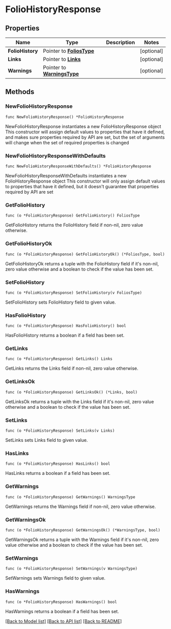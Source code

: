 # FolioHistoryResponse

## Properties

Name | Type | Description | Notes
------------ | ------------- | ------------- | -------------
**FolioHistory** | Pointer to [**FoliosType**](FoliosType.md) |  | [optional] 
**Links** | Pointer to [**Links**](Links.md) |  | [optional] 
**Warnings** | Pointer to [**WarningsType**](WarningsType.md) |  | [optional] 

## Methods

### NewFolioHistoryResponse

`func NewFolioHistoryResponse() *FolioHistoryResponse`

NewFolioHistoryResponse instantiates a new FolioHistoryResponse object
This constructor will assign default values to properties that have it defined,
and makes sure properties required by API are set, but the set of arguments
will change when the set of required properties is changed

### NewFolioHistoryResponseWithDefaults

`func NewFolioHistoryResponseWithDefaults() *FolioHistoryResponse`

NewFolioHistoryResponseWithDefaults instantiates a new FolioHistoryResponse object
This constructor will only assign default values to properties that have it defined,
but it doesn't guarantee that properties required by API are set

### GetFolioHistory

`func (o *FolioHistoryResponse) GetFolioHistory() FoliosType`

GetFolioHistory returns the FolioHistory field if non-nil, zero value otherwise.

### GetFolioHistoryOk

`func (o *FolioHistoryResponse) GetFolioHistoryOk() (*FoliosType, bool)`

GetFolioHistoryOk returns a tuple with the FolioHistory field if it's non-nil, zero value otherwise
and a boolean to check if the value has been set.

### SetFolioHistory

`func (o *FolioHistoryResponse) SetFolioHistory(v FoliosType)`

SetFolioHistory sets FolioHistory field to given value.

### HasFolioHistory

`func (o *FolioHistoryResponse) HasFolioHistory() bool`

HasFolioHistory returns a boolean if a field has been set.

### GetLinks

`func (o *FolioHistoryResponse) GetLinks() Links`

GetLinks returns the Links field if non-nil, zero value otherwise.

### GetLinksOk

`func (o *FolioHistoryResponse) GetLinksOk() (*Links, bool)`

GetLinksOk returns a tuple with the Links field if it's non-nil, zero value otherwise
and a boolean to check if the value has been set.

### SetLinks

`func (o *FolioHistoryResponse) SetLinks(v Links)`

SetLinks sets Links field to given value.

### HasLinks

`func (o *FolioHistoryResponse) HasLinks() bool`

HasLinks returns a boolean if a field has been set.

### GetWarnings

`func (o *FolioHistoryResponse) GetWarnings() WarningsType`

GetWarnings returns the Warnings field if non-nil, zero value otherwise.

### GetWarningsOk

`func (o *FolioHistoryResponse) GetWarningsOk() (*WarningsType, bool)`

GetWarningsOk returns a tuple with the Warnings field if it's non-nil, zero value otherwise
and a boolean to check if the value has been set.

### SetWarnings

`func (o *FolioHistoryResponse) SetWarnings(v WarningsType)`

SetWarnings sets Warnings field to given value.

### HasWarnings

`func (o *FolioHistoryResponse) HasWarnings() bool`

HasWarnings returns a boolean if a field has been set.


[[Back to Model list]](../README.md#documentation-for-models) [[Back to API list]](../README.md#documentation-for-api-endpoints) [[Back to README]](../README.md)


